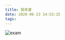 ```yaml
---
title: 我老婆
date: 2020-06-23 14:53:15
tags:
---
```


![exam](https://timgsa.baidu.com/timg?image&quality=80&size=b9999_10000&sec=1592908962382&di=1cbccac19cfa8123171313902294a08d&imgtype=0&src=http%3A%2F%2Fhbimg.huabanimg.com%2Fd2c6c33e09554c243419242b791a82f2cba804bf1083b-suAvIp_fw658)